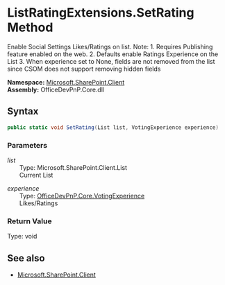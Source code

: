 # ListRatingExtensions.SetRating Method  
Enable Social Settings Likes/Ratings on list. Note: 1. Requires Publishing feature enabled on the web. 2. Defaults enable Ratings Experience on the List 3. When experience set to None, fields are not removed from the list since CSOM does not support removing hidden fields  

**Namespace:** [Microsoft.SharePoint.Client](Microsoft.SharePoint.Client.md)  
**Assembly:** OfficeDevPnP.Core.dll  
## Syntax
```C#
public static void SetRating(List list, VotingExperience experience)
```
### Parameters
*list*  
&emsp;&emsp;Type: Microsoft.SharePoint.Client.List  
&emsp;&emsp;Current List  

*experience*  
&emsp;&emsp;Type: [OfficeDevPnP.Core.VotingExperience](OfficeDevPnP.Core.VotingExperience.md)  
&emsp;&emsp;Likes/Ratings  

### Return Value
Type: void  

## See also
- [Microsoft.SharePoint.Client](Microsoft.SharePoint.Client.md)
